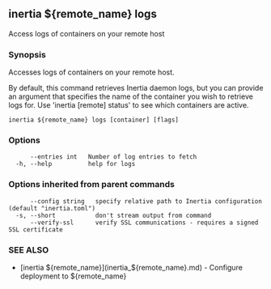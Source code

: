 ## inertia ${remote_name} logs

Access logs of containers on your remote host

### Synopsis

Accesses logs of containers on your remote host.
	
By default, this command retrieves Inertia daemon logs, but you can provide an
argument that specifies the name of the container you wish to retrieve logs for.
Use 'inertia [remote] status' to see which containers are active.

```
inertia ${remote_name} logs [container] [flags]
```

### Options

```
      --entries int   Number of log entries to fetch
  -h, --help          help for logs
```

### Options inherited from parent commands

```
      --config string   specify relative path to Inertia configuration (default "inertia.toml")
  -s, --short           don't stream output from command
      --verify-ssl      verify SSL communications - requires a signed SSL certificate
```

### SEE ALSO

* [inertia ${remote_name}](inertia_${remote_name}.md)	 - Configure deployment to ${remote_name}

